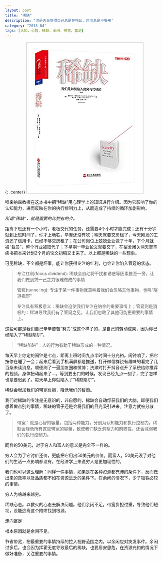 ```yaml
---
layout: post
title: "稀缺"
description: "你是否会觉得自己总是在拖延，时间总是不够用"
category: "2018-04"
tags: [认知，心智，稀缺，余闲，带宽，富足]
---
```

{: .center}
![](/assets/scarcity-why-having-too-little-means-so-much.jpg)

穆来纳森教授在这本书中把“稀缺”用心理学上的知识进行介绍。因为它影响了你的认知能力，进而反映在你的执行控制力上，从而造成了持续的循环加剧影响。

*所谓“稀缺”，就是需要的比拥有的少。*

距离下班还有一个小时，老板交代的任务，还需要4个小时才能完成；还有十分钟就到上班时间了，你才上地铁，早餐还没有吃；明天就要交房租了，今天刚发的工资还了信用卡，已经不够交房租了；在公司岗位上兢兢业业做了十年，下个月就被“裁员”，整个行业被取代了；下星期一毕业论文就要交了，在宿舍闭关两天奋笔疾书把本来计划2个月的论文初稿交出来了。以上都是稀缺的一些现象。

可见稀缺，不全都是坏事。能让你获得专注的红利，也会让你陷入管窥的状态。

> 专注红利(focus dividend): 稀缺会自动将干扰和诱惑等因素推至一旁，让我们做到凭一己之力很难做成的事情
>
> 管窥(tunneling): 专注于某一件事物就意味着我们会忽略其他事物，也叫“隧道视野”
>
> 专注具有积极意义：稀缺会迫使我们专注在铂金的重要事情上；管窥则是消极的：稀缺导致我们有了管窥之见，让我们忽略了其他可能更重要的事情上。

这些可都是我们自己辛辛苦苦“努力”成这个样子的，是自己的劳动成果，因为你已经陷入了“稀缺陷阱”。

> “稀缺陷阱”：人的行为有助于稀缺形成的一种情况。

每天早上你定的闹钟是七点，距离上班时间九点半时间十分充裕。闹钟响了，把它按停在睡了一会；起来后看到手机满屏都是推送，打开微信群饶有趣味的看完了几百条未读消息，顺便刷了一遍朋友圈和微博；洗漱时打开抖音点开了系统给你推荐的视频，身体扭动起来了…。等到要出门的时候，发现已经九点一刻了，完了怎样也是要迟到了。每天早上你就陷入了“稀缺陷阱”。

稀缺会增加我们的带宽负担，降低我们的智商。

我们对稀缺的专注是无意识的，非自愿的，稀缺会自动俘获我们的大脑，即便我们想着做点别的事情，稀缺的管子还是会将我们的目光吸引进来。注意力就被分散了。

> 带宽：就是心智的容量，包括两种能力，分别为认知能力和执行控制力。稀缺会降低所有这些带宽的容量，致使我们缺乏洞察力和前瞻性，还会减弱我们的执行控制力。

同样的50美元，对于穷人和富人的意义是完全不一样的。

穷人会为了它讨价还价，更能把它用出50美元的价值。而富人，50美元没了对他们的生活一点影响都没有。在经济学上来说穷人是更加理性的。

我们也可以这么理解：同样一件事情，如果是在各种资源都充沛的条件下，反而做出来的效率以及品质都不如在资源匮乏的条件下。在余闲的情况下，少了锱铢必较的事情。

穷人为啥越来越穷。

稀缺心态。以救火的心态去解决问题。他们余闲不足，带宽负担过重，导致他们短视，没能逃离这个陷阱找到根源。

走向富足

根本原因就是余闲不足。

节省带宽，把最重要的事情持续的拉入视野范围之内，以余闲应对突发事件。余闲过多后，也会因为挥霍无度导致最后的稀缺，也要居安思危，在资源充裕的情况下做好准备，关注重要的事情。